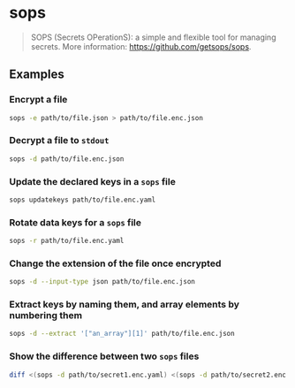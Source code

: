 # sops

> SOPS (Secrets OPerationS): a simple and flexible tool for managing secrets. More information: <https://github.com/getsops/sops>.

## Examples

### Encrypt a file

```bash
sops -e path/to/file.json > path/to/file.enc.json
```

### Decrypt a file to `stdout`

```bash
sops -d path/to/file.enc.json
```

### Update the declared keys in a `sops` file

```bash
sops updatekeys path/to/file.enc.yaml
```

### Rotate data keys for a `sops` file

```bash
sops -r path/to/file.enc.yaml
```

### Change the extension of the file once encrypted

```bash
sops -d --input-type json path/to/file.enc.json
```

### Extract keys by naming them, and array elements by numbering them

```bash
sops -d --extract '["an_array"][1]' path/to/file.enc.json
```

### Show the difference between two `sops` files

```bash
diff <(sops -d path/to/secret1.enc.yaml) <(sops -d path/to/secret2.enc.yaml)
```
